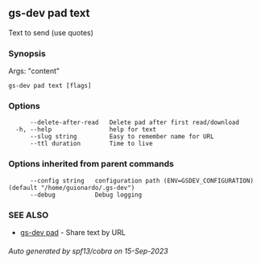 ## gs-dev pad text

Text to send (use quotes)

### Synopsis

Args: <file name> "content"

```
gs-dev pad text [flags]
```

### Options

```
      --delete-after-read   Delete pad after first read/download
  -h, --help                help for text
      --slug string         Easy to remember name for URL
      --ttl duration        Time to live
```

### Options inherited from parent commands

```
      --config string   configuration path (ENV=GSDEV_CONFIGURATION) (default "/home/guionardo/.gs-dev")
      --debug           Debug logging
```

### SEE ALSO

* [gs-dev pad](gs-dev_pad.md)	 - Share text by URL

###### Auto generated by spf13/cobra on 15-Sep-2023
